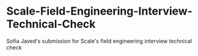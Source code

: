 # Scale-Field-Engineering-Interview-Technical-Check
Sofia Javed's submission for Scale's field engineering interview technical check
